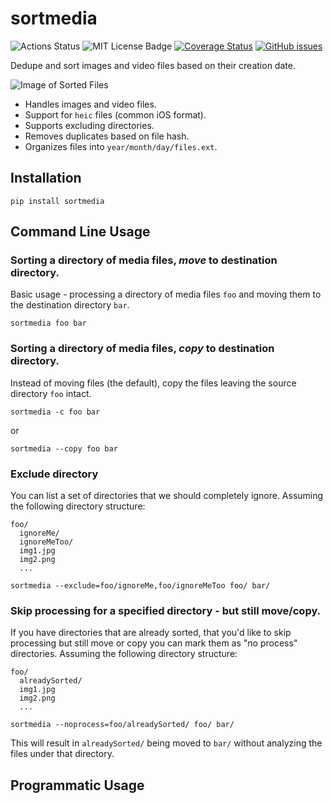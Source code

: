 # sortmedia
![Actions Status](https://github.com/LouisLang/sortmedia/workflows/Python%20application/badge.svg)
![MIT License Badge](https://img.shields.io/github/license/LouisLang/sortmedia) 
[![Coverage Status](https://coveralls.io/repos/github/LouisLang/sortmedia/badge.svg?branch=master)](https://coveralls.io/github/LouisLang/sortmedia?branch=master)
[![GitHub issues](https://img.shields.io/github/issues/LouisLang/sortmedia)](https://github.com/LouisLang/sortmedia/issues)

Dedupe and sort images and video files based on their creation date. 

![Image of Sorted Files](https://github.com/LouisLang/sortmedia/blob/master/resources/demo.png)

* Handles images and video files.
* Support for `heic` files (common iOS format).
* Supports excluding directories.
* Removes duplicates based on file hash.
* Organizes files into `year/month/day/files.ext`.

## Installation
`pip install sortmedia`

## Command Line Usage
### Sorting a directory of media files, *move* to destination directory.
Basic usage - processing a directory of media files `foo` and moving them to the destination directory `bar`.

`sortmedia foo bar`

### Sorting a directory of media files, *copy* to destination directory.
Instead of moving files (the default), copy the files leaving the source directory `foo` intact. 

`sortmedia -c foo bar`

or 

`sortmedia --copy foo bar`

### Exclude directory
You can list a set of directories that we should completely ignore. Assuming the following directory structure:

```
foo/
  ignoreMe/
  ignoreMeToo/
  img1.jpg
  img2.png
  ...
```

`sortmedia --exclude=foo/ignoreMe,foo/ignoreMeToo foo/ bar/`

### Skip processing for a specified directory - but still move/copy.
If you have directories that are already sorted, that you'd like to skip processing but still move or copy you can mark them as "no process" directories. Assuming the following directory structure:

```
foo/
  alreadySorted/
  img1.jpg
  img2.png
  ...
```

`sortmedia --noprocess=foo/alreadySorted/ foo/ bar/`

This will result in `alreadySorted/` being moved to `bar/` without analyzing the files under that directory.

## Programmatic Usage
## 
